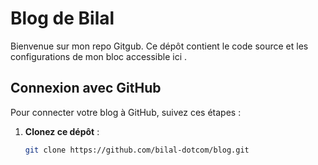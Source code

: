 # Blog de Bilal 

Bienvenue sur mon repo Gitgub. Ce dépôt contient le code source et les configurations de mon bloc accessible ici .

## Connexion avec GitHub

Pour connecter votre blog à GitHub, suivez ces étapes :

1. **Clonez ce dépôt** :
   ```bash
   git clone https://github.com/bilal-dotcom/blog.git
